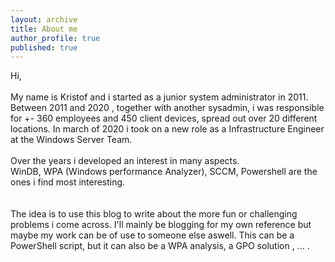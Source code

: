 ```yaml
---
layout: archive
title: About me
author_profile: true
published: true
---
```

<div class="about">

Hi,
<br><br>
My name is Kristof and i started as a junior system administrator in 2011.<br>
Between 2011 and 2020 , together with another sysadmin, i was responsible for +- 360 employees and 450 client devices, spread out over 20 different locations. In march of 2020 i took on a new role as a Infrastructure Engineer at the Windows Server Team.
<br><br>
Over the years i developed an interest in many aspects.<br>
WinDB, WPA (Windows performance Analyzer), SCCM, Powershell are the ones i find most interesting.<br>
<br><br>
The idea is to use this blog to write about the more fun or challenging problems i come across. 
I'll mainly be blogging for my own reference but maybe my work can be of use to someone else aswell. This can be a PowerShell script, but it can also be a WPA analysis, a GPO solution , ... .<br>
</div>
